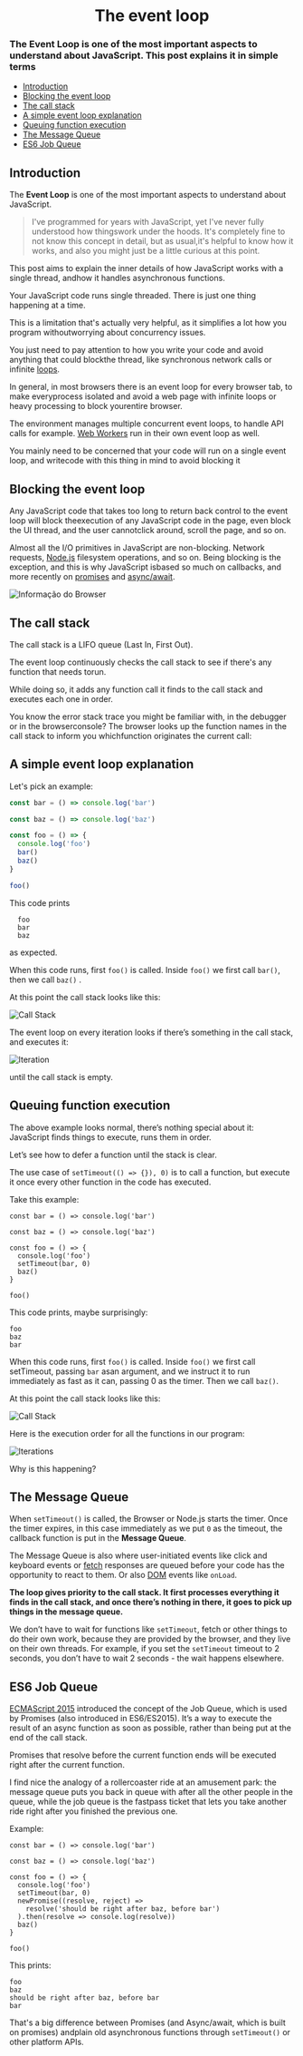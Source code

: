 <h1 align="center"> The event loop </h1>

### The Event Loop is one of the most important aspects to understand about JavaScript. This post explains it in simple terms

- [Introduction](#introduction)
- [Blocking the event loop](#event-loop-blocking)
- [The call stack](#call-stack)
- [A simple event loop explanation](#event-loop-explanation)
- [Queuing function execution](#queuing-function)
- [The Message Queue](#message-queue)
- [ES6 Job Queue](#es6-job-queue)

## <a name="introduction"></a> Introduction

The **Event Loop** is one of the most important aspects to understand about JavaScript.

> I've programmed for years with JavaScript, yet I've never fully understood how thingswork under the hoods. It's completely fine to not know this concept in detail, but as usual,it's helpful to know how it works, and also you might just be a little curious at this point.

This post aims to explain the inner details of how JavaScript works with a single thread, andhow it handles asynchronous functions.

Your JavaScript code runs single threaded. There is just one thing happening at a time.

This is a limitation that's actually very helpful, as it simplifies a lot how you program withoutworrying about concurrency issues.

You just need to pay attention to how you write your code and avoid anything that could blockthe thread, like synchronous network calls or infinite [loops](https://flaviocopes.com/javascript-loops/).

In general, in most browsers there is an event loop for every browser tab, to make everyprocess isolated and avoid a web page with infinite loops or heavy processing to block yourentire browser.

The environment manages multiple concurrent event loops, to handle API calls for example.
[Web Workers](https://flaviocopes.com/web-workers/) run in their own event loop as well.

You mainly need to be concerned that your code will run on a single event loop, and writecode with this thing in mind to avoid blocking it

## <a name="event-loop-blocking"></a> Blocking the event loop

Any JavaScript code that takes too long to return back control to the event loop will block theexecution of any JavaScript code in the page, even block the UI thread, and the user cannotclick around, scroll the page, and so on.

Almost all the I/O primitives in JavaScript are non-blocking. Network requests, [Node.js](https://flaviocopes.com/nodejs/) filesystem operations, and so on. Being blocking is the exception, and this is why JavaScript isbased so much on callbacks, and more recently on [promises](https://flaviocopes.com/javascript-promises/) and [async/await](https://flaviocopes.com/javascript-async-await/).

![Informação do Browser](/images/Capitulo-5/browser-information.png)

## <a name="call-stack"></a> The call stack

The call stack is a LIFO queue (Last In, First Out).

The event loop continuously checks the call stack to see if there's any function that needs torun.

While doing so, it adds any function call it finds to the call stack and executes each one in order.

You know the error stack trace you might be familiar with, in the debugger or in the browserconsole? The browser looks up the function names in the call stack to inform you whichfunction originates the current call:

## <a name="event-loop-explanation"></a> A simple event loop explanation

Let's pick an example:


```javascript
const bar = () => console.log('bar')

const baz = () => console.log('baz')

const foo = () => {
  console.log('foo') 
  bar() 
  baz()
}

foo()
```

This code prints

```
  foo
  bar
  baz
```

as expected.

When this code runs, first ```foo()``` is called. Inside ```foo()``` we first call ```bar()```, then we call ```baz()``` .

At this point the call stack looks like this:

![Call Stack](./images/Capitulo-5/callstack.png)

The event loop on every iteration looks if there’s something in the call stack, and executes it:

![Iteration](./images/Capitulo-5/iterations.png)

until the call stack is empty.

## <a name="queuing-function"></a> Queuing function execution

The above example looks normal, there’s nothing special about it: JavaScript finds things to execute, runs them in order.

Let’s see how to defer a function until the stack is clear.

The use case of `setTimeout(() => {}), 0)` is to call a function, but execute it once every other function in the code has executed.

Take this example:

```
const bar = () => console.log('bar')

const baz = () => console.log('baz')

const foo = () => {
  console.log('foo')  
  setTimeout(bar, 0)  
  baz()
}

foo()
```

This code prints, maybe surprisingly:

```
foo
baz
bar
```

When this code runs, first `foo()` is called. Inside `foo()` we first call setTimeout, passing `bar` asan argument, and we instruct it to run immediately as fast as it can, passing 0 as the timer.
Then we call `baz()`.

At this point the call stack looks like this:

![Call Stack](./images/Capitulo-5/callstack-2.png)

Here is the execution order for all the functions in our program:

![Iterations](./images/Capitulo-5/iterations-2.png)

Why is this happening?

## <a name="message-queue"></a> The Message Queue

When `setTimeout()` is called, the Browser or Node.js starts the timer. Once the timer expires, in this case immediately as we put `0` as the timeout, the callback function is put in the **Message Queue**.

The Message Queue is also where user-initiated events like click and keyboard events or [fetch](https://flaviocopes.com/fetch-api/) responses are queued before your code has the opportunity to react to them. Or also [DOM](https://flaviocopes.com/dom/) events like `onLoad`.

**The loop gives priority to the call stack. It first processes everything it finds in the call stack, and once there’s nothing in there, it goes to pick up things in the message queue.**

We don’t have to wait for functions like `setTimeout`, fetch or other things to do their own work, because they are provided by the browser, and they live on their own threads. For example, if you set the `setTimeout` timeout to 2 seconds, you don’t have to wait 2 seconds - the wait happens elsewhere.

## <a name="es6-job-queue"></a> ES6 Job Queue

[ECMAScript 2015](https://flaviocopes.com/ecmascript/) introduced the concept of the Job Queue, which is used by Promises (also introduced in ES6/ES2015). It’s a way to execute the result of an async function as soon as possible, rather than being put at the end of the call stack.

Promises that resolve before the current function ends will be executed right after the current function.

I find nice the analogy of a rollercoaster ride at an amusement park: the message queue puts you back in queue with after all the other people in the queue, while the job queue is the fastpass ticket that lets you take another ride right after you finished the previous one.

Example:

```
const bar = () => console.log('bar')

const baz = () => console.log('baz')

const foo = () => {
  console.log('foo')
  setTimeout(bar, 0)
  newPromise((resolve, reject) =>
    resolve('should be right after baz, before bar')
  ).then(resolve => console.log(resolve))
  baz()
}

foo()
```

This prints:

```
foo
baz
should be right after baz, before bar
bar
```

That's a big difference between Promises (and Async/await, which is built on promises) andplain old asynchronous functions through `setTimeout()` or other platform APIs.